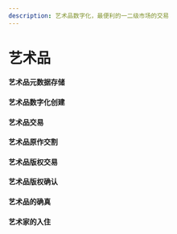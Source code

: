 ```yaml
---
description: 艺术品数字化，最便利的一二级市场的交易
---
```


# 艺术品

#### 艺术品元数据存储

#### 艺术品数字化创建

#### 艺术品交易

#### 艺术品原作交割

#### 艺术品版权交易

#### 艺术品版权确认

#### 艺术品的确真

#### 艺术家的入住

